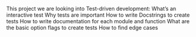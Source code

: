 This project we are looking into Test-driven development:
What’s an interactive test
Why tests are important
How to write Docstrings to create tests
How to write documentation for each module and function
What are the basic option flags to create tests
How to find edge cases
